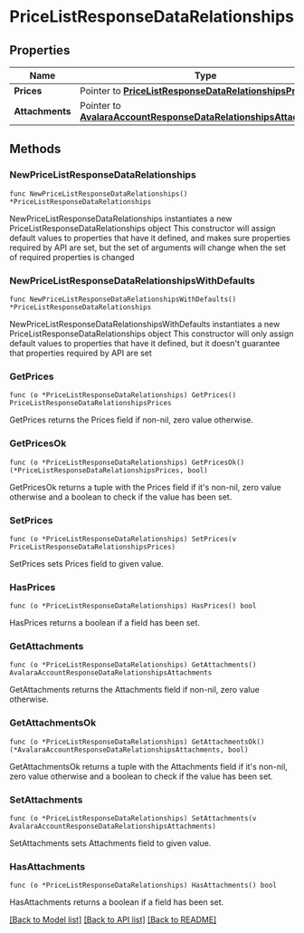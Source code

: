 # PriceListResponseDataRelationships

## Properties

Name | Type | Description | Notes
------------ | ------------- | ------------- | -------------
**Prices** | Pointer to [**PriceListResponseDataRelationshipsPrices**](PriceListResponseDataRelationshipsPrices.md) |  | [optional] 
**Attachments** | Pointer to [**AvalaraAccountResponseDataRelationshipsAttachments**](AvalaraAccountResponseDataRelationshipsAttachments.md) |  | [optional] 

## Methods

### NewPriceListResponseDataRelationships

`func NewPriceListResponseDataRelationships() *PriceListResponseDataRelationships`

NewPriceListResponseDataRelationships instantiates a new PriceListResponseDataRelationships object
This constructor will assign default values to properties that have it defined,
and makes sure properties required by API are set, but the set of arguments
will change when the set of required properties is changed

### NewPriceListResponseDataRelationshipsWithDefaults

`func NewPriceListResponseDataRelationshipsWithDefaults() *PriceListResponseDataRelationships`

NewPriceListResponseDataRelationshipsWithDefaults instantiates a new PriceListResponseDataRelationships object
This constructor will only assign default values to properties that have it defined,
but it doesn't guarantee that properties required by API are set

### GetPrices

`func (o *PriceListResponseDataRelationships) GetPrices() PriceListResponseDataRelationshipsPrices`

GetPrices returns the Prices field if non-nil, zero value otherwise.

### GetPricesOk

`func (o *PriceListResponseDataRelationships) GetPricesOk() (*PriceListResponseDataRelationshipsPrices, bool)`

GetPricesOk returns a tuple with the Prices field if it's non-nil, zero value otherwise
and a boolean to check if the value has been set.

### SetPrices

`func (o *PriceListResponseDataRelationships) SetPrices(v PriceListResponseDataRelationshipsPrices)`

SetPrices sets Prices field to given value.

### HasPrices

`func (o *PriceListResponseDataRelationships) HasPrices() bool`

HasPrices returns a boolean if a field has been set.

### GetAttachments

`func (o *PriceListResponseDataRelationships) GetAttachments() AvalaraAccountResponseDataRelationshipsAttachments`

GetAttachments returns the Attachments field if non-nil, zero value otherwise.

### GetAttachmentsOk

`func (o *PriceListResponseDataRelationships) GetAttachmentsOk() (*AvalaraAccountResponseDataRelationshipsAttachments, bool)`

GetAttachmentsOk returns a tuple with the Attachments field if it's non-nil, zero value otherwise
and a boolean to check if the value has been set.

### SetAttachments

`func (o *PriceListResponseDataRelationships) SetAttachments(v AvalaraAccountResponseDataRelationshipsAttachments)`

SetAttachments sets Attachments field to given value.

### HasAttachments

`func (o *PriceListResponseDataRelationships) HasAttachments() bool`

HasAttachments returns a boolean if a field has been set.


[[Back to Model list]](../README.md#documentation-for-models) [[Back to API list]](../README.md#documentation-for-api-endpoints) [[Back to README]](../README.md)


